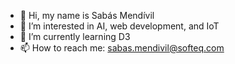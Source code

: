 - 👋 Hi, my name is Sabás Mendívil
- 👀 I’m interested in AI, web development, and IoT
- 🌱 I’m currently learning D3
- 📫 How to reach me: sabas.mendivil@softeq.com

<!---
smendivil/smendivil is a ✨ special ✨ repository because its `README.md` (this file) appears on your GitHub profile.
You can click the Preview link to take a look at your changes.
--->
